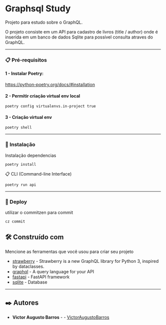 # Graphsql Study

Projeto para estudo sobre o GraphQL.

O projeto consiste em um API para cadastro de livros (title / author) onde é inserida em um banco de dados Sqlite para possível consulta atraves do GraphQL.

-- -

### 📋 Pré-requisitos

#### 1 - Instalar Poetry:

https://python-poetry.org/docs/#installation

#### 2 - Permitir criação virtual env local

```
poetry config virtualenvs.in-project true
```

#### 3 - Criação virtual env

```
poetry shell
```

-- -

### 🔧 Instalação

Instalação dependencias

```
poetry install
```

📋 CLI (Command-line Interface)

```
poetry run api
```

-- -

### 🔧 Deploy

utilizar o commitzen para commit
```
cz commit
```

## 🛠️ Construído com

Mencione as ferramentas que você usou para criar seu projeto

* [strawberry](https://strawberry.rocks/) - Strawberry is a new GraphQL library for Python 3, inspired by dataclasses.
* [graphql](https://graphql.org/) - A query language for your API
* [fastapi](https://fastapi.tiangolo.com/) - FastAPI framework
* [sqlite](https://www.sqlite.org/index.html) - Database

-- -

## ✒️ Autores

* **Victor Augusto Barros** - - [VictorAugustoBarros](https://github.com/VictorAugustoBarros)
